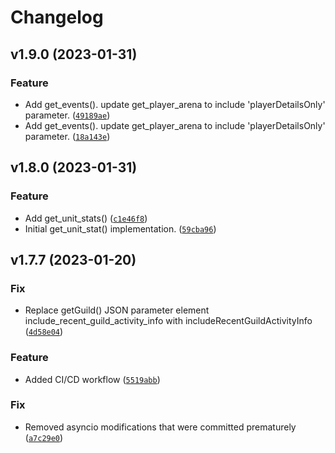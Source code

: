 # Changelog

<!--next-version-placeholder-->

## v1.9.0 (2023-01-31)
### Feature
* Add get_events(). update get_player_arena to include 'playerDetailsOnly' parameter. ([`49189ae`](https://github.com/swgoh-utils/comlink-python/commit/49189ae22d71d6923f8e3d21525551d9b3e1d679))
* Add get_events(). update get_player_arena to include 'playerDetailsOnly' parameter. ([`18a143e`](https://github.com/swgoh-utils/comlink-python/commit/18a143e77b86b41193588dda23ce8d9ef6c47d7f))

## v1.8.0 (2023-01-31)
### Feature
* Add get_unit_stats() ([`c1e46f8`](https://github.com/swgoh-utils/comlink-python/commit/c1e46f8af417dc620422040bbafe9c90a90f4cf1))
* Initial get_unit_stat() implementation. ([`59cba96`](https://github.com/swgoh-utils/comlink-python/commit/59cba96f290de3f12e5e807a50a15044eb53fceb))

## v1.7.7 (2023-01-20)
### Fix
* Replace getGuild() JSON parameter element include_recent_guild_activity_info with includeRecentGuildActivityInfo ([`4d58e04`](https://github.com/swgoh-utils/comlink-python/commit/4d58e04fb3c3824ffd99b04080a03d178030e61e))

### Feature
* Added CI/CD workflow ([`5519abb`](https://github.com/swgoh-utils/comlink-python/commit/5519abb63f56cc1e4ec438c2fbb37d90788a435c))

### Fix
* Removed asyncio modifications that were committed prematurely ([`a7c29e0`](https://github.com/swgoh-utils/comlink-python/commit/a7c29e0960e6415863ceac46024df40229cba35d))
